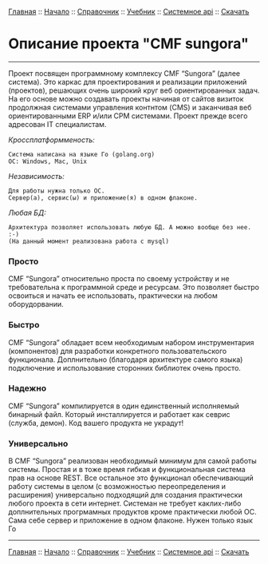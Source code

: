 [Главная](/) ::
[Начало](/docs/start.html) ::
[Справочник](/docs/reference.html) ::
[Учебник](/docs/tutorial.html) ::
[Системное api](/docs/api.html) ::
[Скачать](https://github.com/kshamiev/sungora)

# Описание проекта "CMF sungora"

***
Проект посвящен программному комплексу CMF “Sungora” (далее система).
Это каркас для проектирования и реализации приложений (проектов), решающих очень широкий круг веб ориентированных задач.
На его основе можно создавать проекты начиная от сайтов визиток продолжная системами управления контнтом (CMS) и заканчивая веб ориентированными ERP и/или CPM системами.
Проект прежде всего адресован IT специалистам.

*Кроссплатформменость:*

	Система написана на языке Го (golang.org)
	ОС: Windows, Mac, Unix

*Независимость:*

	Для работы нужна только ОС.
	Сервер(а), сервис(ы) и приложение(я) в одном флаконе.

*Любая БД:*

	Архитектура позволяет использовать любую БД. А можно вообще без нее. :-)
	(На данный момент реализована работа с mysql)

###  Просто
CMF “Sungora” относительно проста по своему устройству и не требовательна к программной среде и ресурсам. Это позволяет быстро освоиться и начать ее использовать, практически на любом оборудорвании.

###  Быстро
CMF “Sungora” обладает всем необходимым набором инструментария (компонентов) для разработки конкретного пользовательского функционала. Доплнительно (благодаря архитектуре самого языка) подключение и использование сторонних библиотек очень просто.

###  Надежно
CMF “Sungora” компилируется в один единственный исполняемый бинарный файл. Который инсталлируется и работает как севрис (служба, демон). Код вашего продукта не украдут!

###  Универсально
В CMF “Sungora” реализован необходимый минимум для самой работы системы.
Простая и в тоже время гибкая и функциональная система прав на основе REST.
Все остальное это функционал обеспечивающий работу системы в целом (с возможностью переопределения и расширения) универсально подходящий для создания практически любого проекта в сети интернет.
Системан не требует каклих-либо доплнительных прогрмамных продуктов кроме практически любой ОС. Сама себе сервер и приложение в одном флаконе. Нужен только язык Го

***
[Главная](/) ::
[Начало](/docs/start.html) ::
[Справочник](/docs/reference.html) ::
[Учебник](/docs/tutorial.html) ::
[Системное api](/docs/api.html) ::
[Скачать](https://github.com/kshamiev/sungora)
